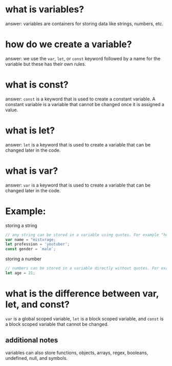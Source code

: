 # what is variables?
answer: variables are containers for storing data like strings, numbers, etc.

# how do we create a variable?
answer: we use the `var`, `let`, or `const` keyword followed by a name for the variable but these has their own rules.

# what is const?
answer: `const` is a keyword that is used to create a constant variable. A constant variable is a variable that cannot be changed once it is assigned a value.

# what is let?
answer: `let` is a keyword that is used to create a variable that can be changed later in the code.

# what is var?
answer: `var` is a keyword that is used to create a variable that can be changed later in the code.

# Example:
storing a string
```js
// any string can be stored in a variable using quotes. For example "hello", 'hello', `hello`.
var name = "mistxrage; 
let profession = 'youtuber';
const gender = `male`;
```

storing a number
```js
// numbers can be stored in a variable directly without quotes. For example 1, 2, 3, 4.5, -10, etc
let age = 21;
```

# what is the difference between var, let, and const?
`var` is a global scoped variable, `let` is a block scoped variable, and `const` is a block scoped variable that cannot be changed.

## additional notes
variables can also store functions, objects, arrays, regex, booleans, undefined, null, and symbols.
